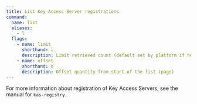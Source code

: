 ```yaml
---
title: List Key Access Server registrations
command:
  name: list
  aliases:
    - l
  flags:
    - name: limit
      shorthand: l
      description: Limit retrieved count (default set by platform if not provided)
    - name: offset
      shorthand: o
      description: Offset quantity from start of the list (page)
---
```


For more information about registration of Key Access Servers, see the manual for `kas-registry`.
